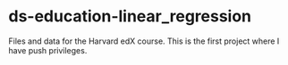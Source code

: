 # ds-education-linear_regression

Files and data for the Harvard edX course.
This is the first project where I have push privileges.